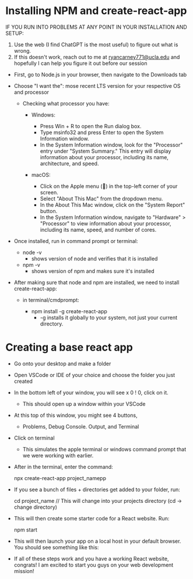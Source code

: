 # Installing NPM and create-react-app

IF YOU RUN INTO PROBLEMS AT ANY POINT IN YOUR INSTALLATION AND SETUP:

1. Use the web (I find ChatGPT is the most useful) to figure out what is wrong.
2. If this doesn't work, reach out to me at ryancarney771@ucla.edu and hopefully I can help you figure it out before our session


- First, go to Node.js in your browser, then navigate to the Downloads tab
- Choose "I want the": mose recent LTS version for your respective OS and processor

  - Checking what processor you have:
  
    - Windows:
      - Press Win + R to open the Run dialog box.
      - Type msinfo32 and press Enter to open the System Information window.
      - In the System Information window, look for the "Processor" entry under "System Summary." This entry will display information about your processor, including its name, architecture, and speed.

    - macOS:
      - Click on the Apple menu () in the top-left corner of your screen.
      - Select "About This Mac" from the dropdown menu.
      - In the About This Mac window, click on the "System Report" button.
      - In the System Information window, navigate to "Hardware" > "Processor" to view information about your processor, including its name, speed, and number of cores.

- Once installed, run in command prompt or terminal:

  - node -v
    - shows version of node and verifies that it is installed
  - npm -v
    - shows version of npm and makes sure it's installed

- After making sure that node and npm are installed, we need to install create-react-app:

  - in terminal/cmdprompt:

    - npm install -g create-react-app
      - -g installs it globally to your system, not just your current directory.

# Creating a base react app

- Go onto your desktop and make a folder
- Open VSCode or IDE of your choice and choose the folder you just created
- In the bottom left of your window, you will see x 0 ! 0, click on it.
  - This should open up a window within your VSCode
- At this top of this window, you might see 4 buttons,
  - Problems, Debug Console. Output, and Terminal
- Click on terminal
  - This simulates the apple terminal or windows command prompt that we were working with earlier.
- After in the terminal, enter the command:

  npx create-react-app project_namepp

- If you see a bunch of files + directories get added to your folder, run:

  cd project_name   // This will change into your projects directory (cd -> change directory)
     		    
- This will then create some starter code for a React website. Run:

  npm start

- This will then launch your app on a local host in your default browser. You should see something like this:



- If all of these steps work and you have a working React website, congrats! I am excited to start you guys on your web development mission!
